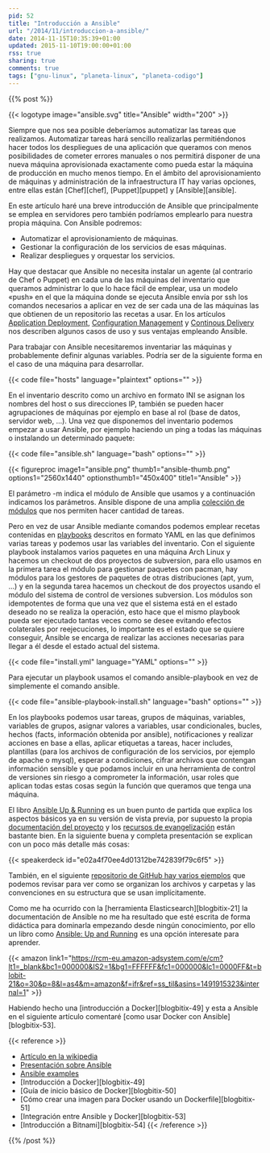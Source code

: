 ```yaml
---
pid: 52
title: "Introducción a Ansible"
url: "/2014/11/introduccion-a-ansible/"
date: 2014-11-15T10:35:39+01:00
updated: 2015-11-10T19:00:00+01:00
rss: true
sharing: true
comments: true
tags: ["gnu-linux", "planeta-linux", "planeta-codigo"]
---
```


{{% post %}}

{{< logotype image="ansible.svg" title="Ansible" width="200" >}}

Siempre que nos sea posible deberíamos automatizar las tareas que realizamos. Automatizar tareas hará sencillo realizarlas permitiéndonos hacer todos los despliegues de una aplicación que queramos con menos posibilidades de cometer errores manuales o nos permitirá disponer de una nueva máquina aprovisionada exactamente como pueda estar la máquina de producción en mucho menos tiempo. En el ámbito del aprovisionamiento de máquinas y administración de la infraestructura IT hay varias opciones, entre ellas están [Chef][chef], [Puppet][puppet] y [Ansible][ansible].

En este artículo haré una breve introducción de Ansible que principalmente se emplea en servidores pero también podríamos emplearlo para nuestra propia máquina. Con Ansible podremos:

* Automatizar el aprovisionamiento de máquinas.
* Gestionar la configuración de los servicios de esas máquinas.
* Realizar despliegues y orquestar los servicios.

Hay que destacar que Ansible no necesita instalar un agente (al contrario de Chef o Puppet) en cada una de las máquinas del inventario que queramos administrar lo que lo hace fácil de emplear, usa un modelo «push» en el que la máquina donde se ejecuta Ansible envía por ssh los comandos necesarios a aplicar en vez de ser cada una de las máquinas las que obtienen de un repositorio las recetas a usar. En los artículos [Application Deployment](https://www.ansible.com/application-deployment), [Configuration Management](https://www.ansible.com/configuration-management) y [Continous Delivery](https://www.ansible.com/continuous-delivery) nos describen algunos casos de uso y sus ventajas empleando Ansible.

Para trabajar con Ansible necesitaremos inventariar las máquinas y probablemente definir algunas variables. Podría ser de la siguiente forma en el caso de una máquina para desarrollar.

{{< code file="hosts" language="plaintext" options="" >}}

En el inventario descrito como un archivo en formato INI se asignan los nombres del host o sus direcciones IP, también se pueden hacer agrupaciones de máquinas por ejemplo en base al rol (base de datos, servidor web, ...). Una vez que disponemos del inventario podemos empezar a usar Ansible, por ejemplo haciendo un ping a todas las máquinas o instalando un determinado paquete:

{{< code file="ansible.sh" language="bash" options="" >}}

{{< figureproc
    image1="ansible.png" thumb1="ansible-thumb.png" options1="2560x1440" optionsthumb1="450x400" title1="Ansible" >}}

El parámetro -m indica el módulo de Ansible que usamos y a continuación indicamos los parámetros. Ansible dispone de una amplia [colección de módulos](http://docs.ansible.com/list_of_all_modules.html) que nos permiten hacer cantidad de tareas.

Pero en vez de usar Ansible mediante comandos podemos emplear recetas contenidas en [playbooks](http://docs.ansible.com/playbooks.html) descritos en formato YAML en las que definimos varias tareas y podemos usar las variables del inventario. Con el siguiente playbook instalamos varios paquetes en una máquina Arch Linux y hacemos un checkout de dos proyectos de subversion, para ello usamos en la primera tarea el módulo para gestionar paquetes con pacman, hay módulos para los gestores de paquetes de otras distribuciones (apt, yum, ...) y en la segunda tarea hacemos un checkout de dos proyectos usando el módulo del sistema de control de versiones subversion. Los módulos son idempotentes de forma que una vez que el sistema está en el estado deseado no se realiza la operación, esto hace que el mismo playbook pueda ser ejecutado tantas veces como se desee evitando efectos colaterales por reejecuciones, lo importante es el estado que se quiere conseguir, Ansible se encarga de realizar las acciones necesarias para llegar a él desde el estado actual del sistema.

{{< code file="install.yml" language="YAML" options="" >}}

Para ejecutar un playbook usamos el comando ansible-playbook en vez de simplemente el comando ansible.

{{< code file="ansible-playbook-install.sh" language="bash" options="" >}}

En los playbooks podemos usar tareas, grupos de máquinas, variables, variables de grupos, asignar valores a variables, usar condicionales, bucles, hechos (facts, información obtenida por ansible), notificaciones y realizar acciones en base a ellas, aplicar etiquetas a tareas, hacer includes, plantillas (para los archivos de configuración de los servicios, por ejemplo de apache o mysql), esperar a condiciones, cifrar archivos que contengan información sensible y que podamos incluir en una herramienta de control de versiones sin riesgo a comprometer la información, usar roles que aplican todas estas cosas según la función que queramos que tenga una máquina.

El libro [Ansible Up & Running](https://www.ansible.com/ansible-book) es un buen punto de partida que explica los aspectos básicos ya en su versión de vista previa, por supuesto la propia [documentación del proyecto](http://docs.ansible.com/index.html) y los [recursos de evangelización](https://www.ansible.com/resources) están bastante bien. En la siguiente buena y completa presentación se explican con un poco más detalle más cosas:

{{< speakerdeck id="e02a4f70ee4d01312be742839f79c6f5" >}}

También, en el siguiente [repositorio de GitHub hay varios ejemplos](https://github.com/ansible/ansible-examples) que podemos revisar para ver como se organizan los archivos y carpetas y las convenciones en su estructura que se usan implícitamente.

Como me ha ocurrido con la [herramienta Elasticsearch][blogbitix-21] la documentación de Ansible no me ha resultado que esté escrita de forma didáctica para dominarla empezando desde ningún conocimiento, por ello un libro como <a href="https://www.amazon.es/gp/product/1491915323/ref=as_li_ss_tl?ie=UTF8&camp=3626&creative=24822&creativeASIN=1491915323&linkCode=as2&tag=blobit-21">Ansible: Up and Running</a><img src="https://ir-es.amazon-adsystem.com/e/ir?t=blobit-21&l=as2&o=30&a=1491915323" width="1" height="1" border="0" alt="" style="border:none !important; margin:0px !important;"> es una opción interesate para aprender.

{{< amazon
    link1="https://rcm-eu.amazon-adsystem.com/e/cm?lt1=_blank&bc1=000000&IS2=1&bg1=FFFFFF&fc1=000000&lc1=0000FF&t=blobit-21&o=30&p=8&l=as4&m=amazon&f=ifr&ref=ss_til&asins=1491915323&internal=1" >}}

Habiendo hecho una [introducción a Docker][blogbitix-49] y esta a Ansible en el siguiente artículo comentaré [como usar Docker con Ansible][blogbitix-53].

{{< reference >}}
* [Artículo en la wikipedia](https://en.wikipedia.org/wiki/Ansible_%28software%29)
* [Presentación sobre Ansible](https://speakerdeck.com/slok/ansible-all-the-things)
* [Ansible examples](https://github.com/ansible/ansible-examples)
* [Introducción a Docker][blogbitix-49]
* [Guía de inicio básico de Docker][blogbitix-50]
* [Cómo crear una imagen para Docker usando un Dockerfile][blogbitix-51]
* [Integración entre Ansible y Docker][blogbitix-53]
* [Introducción a Bitnami][blogbitix-54]
{{< /reference >}}

{{% /post %}}
